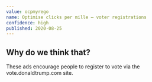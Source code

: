 ```yaml
---
value: ocpmyrego
name: Optimise clicks per mille – voter registrations
confidence: high
published: 2020-08-25
---
```


## Why do we think that?

These ads encourage people to register to vote via the vote.donaldtrump.com site.
